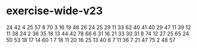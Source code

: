 # exercise-wide-v23
24
42
4
25
57
8
70
3
16
19
48
26
24
25
29
11
33
62
40
41
40
29
47
11
39
12
11
38
24
2
36
35
18
13
44
42
78
66
6
31
16
21
33
30
31
8
74
12
27
25
65
24
50
53
18
17
14
60
1
7
18
11
20
16
25
13
40
6
7
11
36
7
21
47
75
2
48
57
